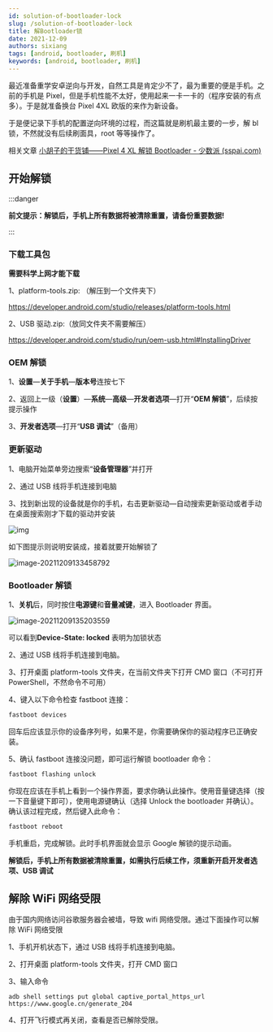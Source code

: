 ```yaml
---
id: solution-of-bootloader-lock
slug: /solution-of-bootloader-lock
title: 解Bootloader锁
date: 2021-12-09
authors: sixiang
tags: [android, bootloader, 刷机]
keywords: [android, bootloader, 刷机]
---
```


<!-- truncate -->

最近准备重学安卓逆向与开发，自然工具是肯定少不了，最为重要的便是手机。之前的手机是 Pixel，但是手机性能不太好，使用起来一卡一卡的（程序安装的有点多）。于是就准备换台 Pixel 4XL 欧版的来作为新设备。

于是便记录下手机的配置逆向环境的过程，而这篇就是刷机最主要的一步，解 bl 锁，不然就没有后续刷面具，root 等等操作了。

相关文章 [小胡子的干货铺——Pixel 4 XL 解锁 Bootloader - 少数派 (sspai.com)](https://sspai.com/post/57922)

## 开始解锁

:::danger

**前文提示：解锁后，手机上所有数据将被清除重置，请备份重要数据!**

:::

### 下载工具包

**需要科学上网才能下载**

1、platform-tools.zip: （解压到一个文件夹下）

https://developer.android.com/studio/releases/platform-tools.html

2、USB 驱动.zip:（放同文件夹不需要解压）

https://developer.android.com/studio/run/oem-usb.html#InstallingDriver

### OEM 解锁

1、**设置**—**关于手机**—**版本号**连按七下

2、返回上一级（**设置**）—**系统**—**高级**—**开发者选项**—打开“**OEM 解锁**”，后续按提示操作

3、**开发者选项**—打开“**USB 调试**”（备用）

### 更新驱动

1、电脑开始菜单旁边搜索“**设备管理器**”并打开

2、通过 USB 线将手机连接到电脑

3、找到新出现的设备就是你的手机，右击更新驱动—自动搜索更新驱动或者手动在桌面搜索刚才下载的驱动并安装

![img](https://img.kuizuo.cn/f49f1e5afc077dafab5d74a72965f8ba.png)

如下图提示则说明安装成，接着就要开始解锁了

![image-20211209133458792](https://img.kuizuo.cn/image-20211209133458792.png)

### Bootloader 解锁

1、**关机**后，同时按住**电源键**和**音量减键**，进入 Bootloader 界面。

![image-20211209135203559](https://img.kuizuo.cn/image-20211209135203559.png)

可以看到**Device-State: locked** 表明为加锁状态

2、通过 USB 线将手机连接到电脑。

3、打开桌面 platform-tools 文件夹，在当前文件夹下打开 CMD 窗口（不可打开 PowerShell，不然命令不可用）

4、键入以下命令检查 fastboot 连接：

```sh
fastboot devices
```

回车后应该显示你的设备序列号，如果不是，你需要确保你的驱动程序已正确安装。

5、确认 fastboot 连接没问题，即可运行解锁 bootloader 命令：

```sh
fastboot flashing unlock
```

你现在应该在手机上看到一个操作界面，要求你确认此操作。使用音量键选择（按一下音量键下即可），使用电源键确认（选择 Unlock the bootloader 并确认）。确认该过程完成，然后键入此命令：

```sh
fastboot reboot
```

手机重启，完成解锁。此时手机界面就会显示 Google 解锁的提示动画。

**解锁后，手机上所有数据被清除重置，如需执行后续工作，须重新开启开发者选项、USB 调试**

## 解除 WiFi 网络受限

由于国内网络访问谷歌服务器会被墙，导致 wifi 网络受限。通过下面操作可以解除 WiFi 网络受限

1、手机开机状态下，通过 USB 线将手机连接到电脑。

2、打开桌面 platform-tools 文件夹，打开 CMD 窗口

3、输入命令

```
adb shell settings put global captive_portal_https_url https://www.google.cn/generate_204
```

4、打开飞行模式再关闭，查看是否已解除受限。
